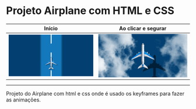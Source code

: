 # Projeto Airplane com HTML e CSS

|Início|Ao clicar e segurar|
|---|---|
|![layout-1](assets/img/layout1.png)  | ![layout-2](assets/img/layout2.png)

---
Projeto do Airplane com html e css onde é usado os keyframes para fazer as animações.